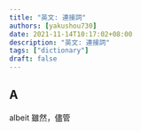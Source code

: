 ```yaml
---
title: "英文: 連接詞"
authors: [yakushou730]
date: 2021-11-14T10:17:02+08:00
description: "英文: 連接詞"
tags: ["dictionary"]
draft: false
---
```


## A
albeit 雖然，儘管

